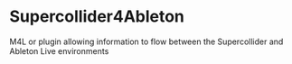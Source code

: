 # Supercollider4Ableton
M4L or plugin allowing information to flow between the Supercollider and Ableton Live environments  
